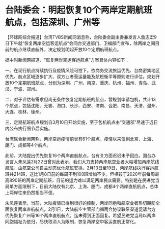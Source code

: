 # 台陆委会：明起恢复10个两岸定期航班航点，包括深圳、广州等

【环球网综合报道】台湾TVBS新闻网消息称，台陆委会副主委兼发言人詹志宏9日下午就“恢复两岸空运客运航点”会同台交通部门、卫福部门宣布，除两岸之间目前的航点继续直航外，决定规划明起开放10个定期航班航点。

据中时新闻网报道，“恢复两岸空运客运航点”方案具体内容如下：

一、在现行航点持续执行及疫情风险可控下，依商务交流旅运优先、台商密集地区优先、航点区域逐步扩大、双方业者营运量能及航班衡平等原则进行评估，规划开放10个定期航班航点，分别为深圳、广州、南京、重庆、杭州、福州、青岛、武汉、宁波、郑州。

二、对于评估有需求但尚无条件恢复定期航班的航点，暂规划申请包机，共计13个航点，包括沈阳、无锡、海口、长沙、西安、济南、合肥、南昌、天津、温州、大连、桂林、徐州。

三、定期航班航点规划自3月10日开始实施，至于包机航点由“交通部”尽速于近日内公布执行细节后实施。

台湾联合新闻网称，两岸空运疫情前曾有61个航点，疫情以来仅剩北京、上海、厦门、成都等4个航点。

此前，大陆提出优先恢复16个两岸直航航点，台有关方面迟迟未予回应。国台办发言人朱凤莲2月22日曾对此表示，我们大力支持两岸航空业者大幅增加两岸航线航班，由航空公司自主动态优化航班安排。2月13日至19日，两岸航线执行客运航班共214班，这比1月8日前的每周不到100班增加不少。但相较于2020年前每周最高890班的两岸定期航班，目前的运力难以满足两岸民众需要。特别是在民进党当局单方面限制下，目前大陆仅有北京、上海、厦门、成都4个两岸直航航点，总体上两岸往来仍然相当不便。

朱凤莲表示，当前，大陆疫情已得到很好的控制，两岸同胞和航空业者热切期盼全面恢复两岸直航航点。2月1日，大陆航空主管部门循两会协议联系渠道促请台方优先恢复广州等16个两岸直航航点，迄未得到正面回复。希望民进党当局以两岸同胞福祉为依归，尽快取消人为限制，恢复两岸空中客运直航正常化。


